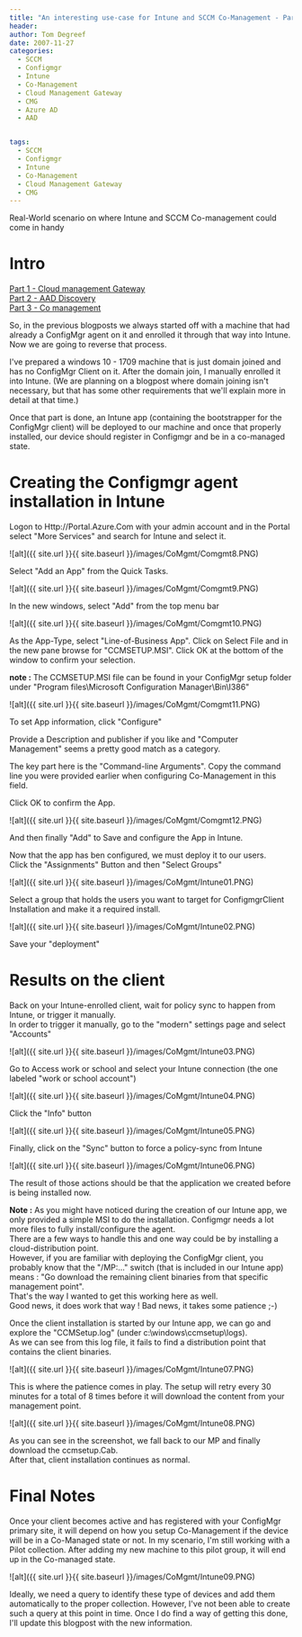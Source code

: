 ```yaml
---
title: "An interesting use-case for Intune and SCCM Co-Management - Part 4"
header:
author: Tom Degreef
date: 2007-11-27
categories:
  - SCCM
  - Configmgr
  - Intune
  - Co-Management
  - Cloud Management Gateway
  - CMG
  - Azure AD
  - AAD


tags:
  - SCCM
  - Configmgr
  - Intune
  - Co-Management
  - Cloud Management Gateway
  - CMG
---
```


Real-World scenario on where Intune and SCCM Co-management could come in handy

# Intro #

[Part 1 - Cloud management Gateway](http://www.oscc.be/sccm/configmgr/intune/co-management/cloud%20management%20gateway/cmg/CoMGMT-usecase-Part-1/)  
[Part 2 - AAD Discovery](http://www.oscc.be/sccm/configmgr/intune/co-management/cloud%20management%20gateway/cmg/azure%20ad/aad/CoMGMT-usecase-Part-2/)  
[Part 3 - Co management](http://www.oscc.be/sccm/configmgr/intune/co-management/cloud%20management%20gateway/cmg/azure%20ad/aad/CoMGMT-usecase-Part-3/)

So, in the previous blogposts we always started off with a machine that had already a ConfigMgr agent on it and enrolled it through that way into Intune. Now we are going to reverse that process.

I've prepared a windows 10 - 1709 machine that is just domain joined and has no ConfigMgr Client on it. 
After the domain join, I manually enrolled it into Intune. (We are planning on a blogpost where domain joining isn't necessary, but that has some other requirements that we'll explain more in detail at that time.)

Once that part is done, an Intune app (containing the bootstrapper for the ConfigMgr client) will be deployed to our machine and once that properly installed, our device should register in Configmgr and be in a co-managed state.

# Creating the Configmgr agent installation in Intune  #

Logon to Http://Portal.Azure.Com with your admin account and in the Portal select "More Services" and search for Intune and select it.

![alt]({{ site.url }}{{ site.baseurl }}/images/CoMgmt/Comgmt8.PNG)

Select "Add an App" from the Quick Tasks.

![alt]({{ site.url }}{{ site.baseurl }}/images/CoMgmt/Comgmt9.PNG)

In the new windows, select "Add" from the top menu bar

![alt]({{ site.url }}{{ site.baseurl }}/images/CoMgmt/Comgmt10.PNG)

As the App-Type, select "Line-of-Business App". Click on Select File and in the new pane browse for "CCMSETUP.MSI". Click OK at the bottom of the window to confirm your selection.

**note :** The CCMSETUP.MSI file can be found in your ConfigMgr setup folder under "Program files\Microsoft Configuration Manager\Bin\I386"

![alt]({{ site.url }}{{ site.baseurl }}/images/CoMgmt/Comgmt11.PNG)

To set App information, click "Configure"

Provide a Description and publisher if you like and "Computer Management" seems a pretty good match as a category.

The key part here is the "Command-line Arguments". Copy the command line you were provided earlier when configuring Co-Management in this field.

Click OK to confirm the App.

![alt]({{ site.url }}{{ site.baseurl }}/images/CoMgmt/Comgmt12.PNG)

And then finally "Add" to Save and configure the App in Intune.

Now that the app has ben configured, we must deploy it to our users.  
Click the "Assignments" Button and then "Select Groups"

![alt]({{ site.url }}{{ site.baseurl }}/images/CoMgmt/Intune01.PNG)

Select a group that holds the users you want to target for ConfigmgrClient Installation and make it a required install.

![alt]({{ site.url }}{{ site.baseurl }}/images/CoMgmt/Intune02.PNG)

Save your "deployment"

# Results on the client  #

Back on your Intune-enrolled client, wait for policy sync to happen from Intune, or trigger it manually.  
In order to trigger it manually, go to the "modern" settings page and select "Accounts"

![alt]({{ site.url }}{{ site.baseurl }}/images/CoMgmt/Intune03.PNG)

Go to Access work or school and select your Intune connection (the one labeled "work or school account")

![alt]({{ site.url }}{{ site.baseurl }}/images/CoMgmt/Intune04.PNG)

Click the "Info" button

![alt]({{ site.url }}{{ site.baseurl }}/images/CoMgmt/Intune05.PNG)

Finally, click on the "Sync" button to force a policy-sync from Intune

![alt]({{ site.url }}{{ site.baseurl }}/images/CoMgmt/Intune06.PNG)

The result of those actions should be that the application we created before is being installed now.  

**Note :** As you might have noticed during the creation of our Intune app, we only provided a simple MSI to do the installation.  Configmgr needs a lot more files to fully install/configure the agent.  
There are a few ways to handle this and one way could be by installing a cloud-distribution point.  
However, if you are familiar with deploying the ConfigMgr client, you probably know that the "/MP:..." switch (that is included in our Intune app) means : "Go download the remaining client binaries from that specific management point".  
That's the way I wanted to get this working here as well.  
Good news, it does work that way ! Bad news, it takes some patience ;-)

Once the client installation is started by our Intune app, we can go and explore the "CCMSetup.log" (under c:\windows\ccmsetup\logs).  
As we can see from this log file, it fails to find a distribution point that contains the client binaries.

![alt]({{ site.url }}{{ site.baseurl }}/images/CoMgmt/Intune07.PNG)

This is where the patience comes in play. The setup will retry every 30 minutes for a total of 8 times before it will download the content from your management point.

![alt]({{ site.url }}{{ site.baseurl }}/images/CoMgmt/Intune08.PNG)

As you can see in the screenshot, we fall back to our MP and finally download the ccmsetup.Cab.  
After that, client installation continues as normal.

# Final Notes #

Once your client becomes active and has registered with your ConfigMgr primary site, it will depend on how you setup Co-Management if the device will be in a Co-Managed state or not. 
In my scenario, I'm still working with a Pilot collection. After adding my new machine to this pilot group, it will end up in the Co-managed state.

![alt]({{ site.url }}{{ site.baseurl }}/images/CoMgmt/Intune09.PNG)

Ideally, we need a query to identify these type of devices and add them automatically to the proper collection. However, I've not been able to create such a query at this point in time. Once I do find a way of getting this done, I'll update this blogpost with the new information.